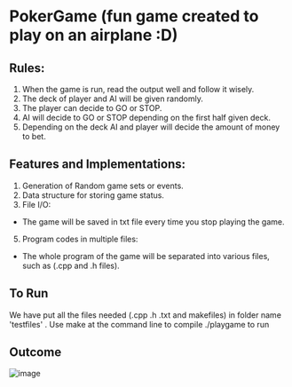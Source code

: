 # PokerGame (fun game created to play on an airplane :D)

## Rules:
1. When the game is run, read the output well and follow it wisely.
3. The deck of player and AI will be given randomly.
4. The player can decide to GO or STOP.
5. AI will decide to GO or STOP depending on the first half given deck.
6. Depending on the deck AI and player will decide the amount of money to bet.

## Features and Implementations:
1. Generation of Random game sets or events.
2. Data structure for storing game status.
3. File I/O:
  - The game will be saved in txt file every time you stop playing the game. 
5. Program codes in multiple files:
  - The whole program of the game will be separated into various files, such as (.cpp and .h files).

## To Run
We have put all the files needed (.cpp .h .txt and makefiles) in folder name 'testfiles' . 
Use make at the command line to compile ./playgame to run

## Outcome
![image](https://user-images.githubusercontent.com/77934734/121336250-ecf3d680-c94d-11eb-956e-ab5f9cd1eae0.png)

